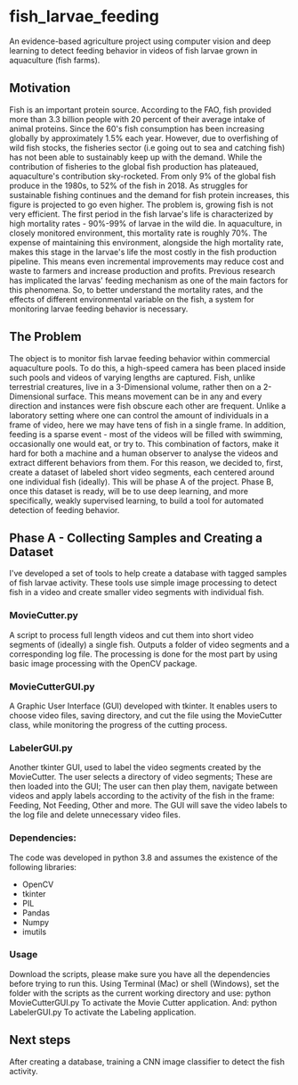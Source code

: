 # fish_larvae_feeding
An evidence-based agriculture project using computer vision and deep learning to detect feeding behavior in videos of fish larvae grown in aquaculture (fish farms). 

## Motivation
Fish is an important protein source. According to the FAO, fish provided more than 3.3 billion people with 20 percent of their average intake of animal proteins.
Since the 60's fish consumption has been increasing globally by approximately 1.5% each year. However, due to overfishing of wild fish stocks, the fisheries sector (i.e going out to sea and catching fish) has not been able to sustainably keep up with the demand. While the contribution of fisheries to the global fish production has plateaued, aquaculture's contribution sky-rocketed. From only 9% of the global fish produce in the 1980s, to 52% of the fish in 2018. As struggles for sustainable fishing continues and the demand for fish protein increases, this figure is projected to go even higher.
The problem is, growing fish is not very efficient. The first period in the fish larvae's life is characterized by high mortality rates - 90%-99% of larvae in the wild die. In aquaculture, in closely monitored environment, this mortality rate is roughly 70%. The expense of maintaining this environment, alongside the high mortality rate, makes this stage in the larvae's life the most costly in the fish production pipeline. This means even incremental improvements may reduce cost and waste to farmers and increase production and profits. 
Previous research has implicated the larvas' feeding mechanism as one of the main factors for this phenomena. So, to better understand the mortality rates, and the effects of different environmental variable on the fish, a system for monitoring larvae feeding behavior is necessary.

## The Problem
The object is to monitor fish larvae feeding behavior within commercial aquaculture pools. To do this, a high-speed camera has been placed inside such pools and videos of varying lengths are captured. Fish, unlike terrestrial creatures, live in a 3-Dimensional volume, rather then on a 2-Dimensional surface. This means movement can be in any and every direction and instances were fish obscure each other are frequent. Unlike a laboratory setting where one can control the amount of individuals in a frame of video, here we may have tens of fish in a single frame. In addition, feeding is a sparse event - most of the videos will be filled with swimming, occasionally one would eat, or try to. This combination of factors, make it hard for both a machine and a human observer to analyse the videos and extract different behaviors from them. 
For this reason, we decided to, first, create a dataset of labeled short video segments, each centered around one individual fish (ideally). This will be phase A of the project. Phase B, once this dataset is ready, will be to use deep learning, and more specifically, weakly supervised learning, to build a tool for automated detection of feeding behavior. 


## Phase A - Collecting Samples and Creating a Dataset
I've developed a set of tools to help create a database with tagged samples of fish larvae activity.
These tools use simple image processing to detect fish in a video and create smaller video segments with individual fish.

### MovieCutter.py
A script to process full length videos and cut them into short video segments of (ideally) a single fish.
Outputs a folder of video segments and a corresponding log file.
The processing is done for the most part by using basic image processing with the OpenCV package.

### MovieCutterGUI.py
A Graphic User Interface (GUI) developed with tkinter. It enables users to choose video files, saving directory, and
cut the file using the MovieCutter class, while monitoring the progress of the cutting process.

### LabelerGUI.py
Another tkinter GUI, used to label the video segments created by the MovieCutter. The user selects a directory of video segments;
These are then loaded into the GUI; The user can then play them, navigate between videos and apply labels
according to the activity of the fish in the frame: Feeding, Not Feeding, Other and more. 
The GUI will save the video labels to the log file and delete unnecessary video files.

### Dependencies:
The code was developed in python 3.8 and assumes the existence of the following libraries:
* OpenCV 
* tkinter
* PIL
* Pandas
* Numpy
* imutils

### Usage 
Download the scripts, please make sure you have all the dependencies before trying to run this.
Using Terminal (Mac) or shell (Windows), set the folder with the scripts as the current working directory and use:
python MovieCutterGUI.py
To activate the Movie Cutter application. And:
python LabelerGUI.py
To activate the Labeling application. 

## Next steps
After creating a database, training a CNN image classifier to detect the fish activity.


